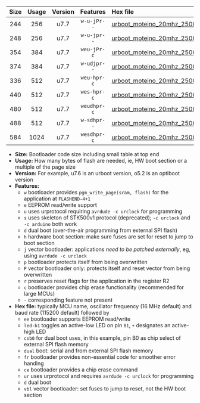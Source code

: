 |Size|Usage|Version|Features|Hex file|
|:-:|:-:|:-:|:-:|:--|
|244|256|u7.7|`w-u-jPr--`|[urboot_moteino_20mhz_250000bps_led+b1_ur_vbl.hex](https://raw.githubusercontent.com/stefanrueger/urboot.hex/main/boards/moteino/fcpu_20mhz/250000_bps/urboot_moteino_20mhz_250000bps_led+b1_ur_vbl.hex)|
|248|256|u7.7|`w-u-jpr--`|[urboot_moteino_20mhz_250000bps_led+b1_fr_ur_vbl.hex](https://raw.githubusercontent.com/stefanrueger/urboot.hex/main/boards/moteino/fcpu_20mhz/250000_bps/urboot_moteino_20mhz_250000bps_led+b1_fr_ur_vbl.hex)|
|354|384|u7.7|`weu-jPr-c`|[urboot_moteino_20mhz_250000bps_ee_led+b1_fr_ce_ur_vbl.hex](https://raw.githubusercontent.com/stefanrueger/urboot.hex/main/boards/moteino/fcpu_20mhz/250000_bps/urboot_moteino_20mhz_250000bps_ee_led+b1_fr_ce_ur_vbl.hex)|
|374|384|u7.7|`w-udjpr--`|[urboot_moteino_20mhz_250000bps_led+b1_csb0_dual_ur_vbl.hex](https://raw.githubusercontent.com/stefanrueger/urboot.hex/main/boards/moteino/fcpu_20mhz/250000_bps/urboot_moteino_20mhz_250000bps_led+b1_csb0_dual_ur_vbl.hex)|
|336|512|u7.7|`weu-hpr-c`|[urboot_moteino_20mhz_250000bps_ee_led+b1_fr_ce_ur.hex](https://raw.githubusercontent.com/stefanrueger/urboot.hex/main/boards/moteino/fcpu_20mhz/250000_bps/urboot_moteino_20mhz_250000bps_ee_led+b1_fr_ce_ur.hex)|
|440|512|u7.7|`wes-hpr-c`|[urboot_moteino_20mhz_250000bps_ee_led+b1_fr_ce.hex](https://raw.githubusercontent.com/stefanrueger/urboot.hex/main/boards/moteino/fcpu_20mhz/250000_bps/urboot_moteino_20mhz_250000bps_ee_led+b1_fr_ce.hex)|
|480|512|u7.7|`weudhpr-c`|[urboot_moteino_20mhz_250000bps_ee_led+b1_csb0_dual_fr_ce_ur.hex](https://raw.githubusercontent.com/stefanrueger/urboot.hex/main/boards/moteino/fcpu_20mhz/250000_bps/urboot_moteino_20mhz_250000bps_ee_led+b1_csb0_dual_fr_ce_ur.hex)|
|488|512|u7.7|`w-sdhpr--`|[urboot_moteino_20mhz_250000bps_led+b1_csb0_dual_fr.hex](https://raw.githubusercontent.com/stefanrueger/urboot.hex/main/boards/moteino/fcpu_20mhz/250000_bps/urboot_moteino_20mhz_250000bps_led+b1_csb0_dual_fr.hex)|
|584|1024|u7.7|`wesdhpr-c`|[urboot_moteino_20mhz_250000bps_ee_led+b1_csb0_dual_fr_ce.hex](https://raw.githubusercontent.com/stefanrueger/urboot.hex/main/boards/moteino/fcpu_20mhz/250000_bps/urboot_moteino_20mhz_250000bps_ee_led+b1_csb0_dual_fr_ce.hex)|

- **Size:** Bootloader code size including small table at top end
- **Usage:** How many bytes of flash are needed, ie, HW boot section or a multiple of the page size
- **Version:** For example, u7.6 is an urboot version, o5.2 is an optiboot version
- **Features:**
  + `w` bootloader provides `pgm_write_page(sram, flash)` for the application at `FLASHEND-4+1`
  + `e` EEPROM read/write support
  + `u` uses urprotocol requiring `avrdude -c urclock` for programming
  + `s` uses skeleton of STK500v1 protocol (deprecated); `-c urclock` and `-c arduino` both work
  + `d` dual boot (over-the-air programming from external SPI flash)
  + `h` hardware boot section: make sure fuses are set for reset to jump to boot section
  + `j` vector bootloader: applications *need to be patched externally*, eg, using `avrdude -c urclock`
  + `p` bootloader protects itself from being overwritten
  + `P` vector bootloader only: protects itself and reset vector from being overwritten
  + `r` preserves reset flags for the application in the register R2
  + `c` bootloader provides chip erase functionality (recommended for large MCUs)
  + `-` corresponding feature not present
- **Hex file:** typically MCU name, oscillator frequency (16 MHz default) and baud rate (115200 default) followed by
  + `ee` bootloader supports EEPROM read/write
  + `led-b1` toggles an active-low LED on pin `B1`, `+` designates an active-high LED
  + `csb0` for dual boot uses, in this example, pin B0 as chip select of external SPI flash memory
  + `dual` boot: serial and from external SPI flash memory
  + `fr` bootloader provides non-essential code for smoother error handing
  + `ce` bootloader provides a chip erase command
  + `ur` uses urprotocol and requires `avrdude -c urclock` for programming
  + `d` dual boot
  + `vbl` vector bootloader: set fuses to jump to reset, not the HW boot section

